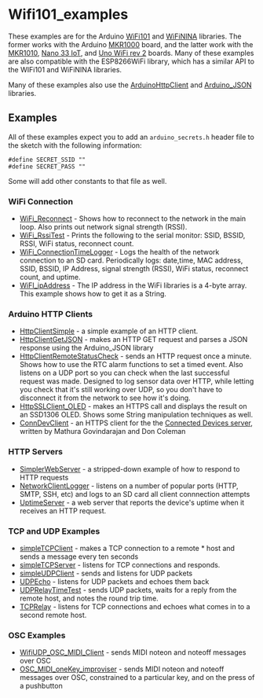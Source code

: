 # Wifi101_examples

These examples are for the Arduino [WiFi101](https://www.arduino.cc/en/Reference/WiFi101) and [WiFiNINA](https://www.arduino.cc/en/Reference/WiFiNINA) libraries. The former works with the Arduino [MKR1000](https://store.arduino.cc/usa/arduino-mkr1000) board, and the latter work with the [MKR1010](https://store.arduino.cc/usa/mkr-wifi-1010), [Nano 33 IoT](https://store.arduino.cc/usa/nano-33-iot), and [Uno WiFi rev 2](https://store.arduino.cc/usa/arduino-uno-wifi-rev2) boards. Many of these examples are also compatible with the ESP8266WiFi library, which has a similar API to the WIFi101 and WiFiNINA libraries. 

Many of these examples also use the [ArduinoHttpClient](https://github.com/arduino-libraries/ArduinoHttpClient) and [Arduino_JSON](https://github.com/arduino-libraries/Arduino_JSON) libraries.

## Examples

All of these examples expect you to add an `arduino_secrets.h` header file to the sketch with the following information: 
````arduino
#define SECRET_SSID ""
#define SECRET_PASS ""
````

Some will add other constants to that file as well.

### WiFi Connection
* [WiFi_Reconnect](https://github.com/tigoe/Wifi101_examples/tree/master/WiFi_Connection_Examples/WiFi_Reconnect) -  Shows how to reconnect to the network in the main loop. Also prints out network signal strength (RSSI).
* [WiFi_RssiTest](https://github.com/tigoe/Wifi101_examples/tree/master/WiFi_Connection_Examples/WiFi_Reconnect) - Prints the following to the serial monitor: SSID, BSSID, RSSI, WiFi status, reconnect count.
* [WiFi_ConnectionTimeLogger](https://github.com/tigoe/Wifi101_examples/tree/master/WiFi_Connection_Examples/WiFi_Reconnect) - Logs the health of the network connection to an SD card. Periodically logs: date,time, MAC address, SSID, BSSID, IP Address, signal strength (RSSI), WiFi status, reconnect count, and uptime.
* [WiFI_ipAddress](https://github.com/tigoe/Wifi101_examples/tree/master/WiFi_Connection_Examples/WiFi_Reconnect) - The IP address in the WiFi libraries is a 4-byte array. This example shows how to get it as a String.

### Arduino HTTP Clients
* [HttpClientSimple](https://github.com/tigoe/Wifi101_examples/tree/master/ArduinoHttpClient_Examples/HttpClientSimple) - a simple example of an HTTP client. 
* [HttpClientGetJSON](https://github.com/tigoe/Wifi101_examples/tree/master/ArduinoHttpClient_Examples/HttpClientGetJSON) - makes an HTTP GET request and parses a JSON response using the Arduino_JSON library             
* [HttpClientRemoteStatusCheck](https://github.com/tigoe/Wifi101_examples/tree/master/ArduinoHttpClient_Examples/HttpClientRemoteStatusCheck) - sends an HTTP request once a minute. Shows how to use the RTC alarm functions to set a timed event. Also listens on a UDP port so you can check when the last successful request was made. Designed to log sensor data over HTTP, while letting you check that it's still working over UDP, so you don't have to disconnect it from the network to see how it's doing. 
* [HttpSSLClient_OLED](https://github.com/tigoe/Wifi101_examples/tree/master/ArduinoHttpClient_Examples/HttpSSLClient_OLED) - makes an HTTPS call and displays the result on an SSD1306 OLED. Shows some String manipulation techniques as well.
* [ConnDevClient](https://github.com/tigoe/Wifi101_examples/tree/master/ArduinoHttpClient_Examples/ConnDevClient) - an HTTPS client for the the  [Connected Devices server](https://github.com/don/itp-connected-devices`), written by Mathura Govindarajan and Don Coleman

### HTTP Servers
* [SimplerWebServer](https://github.com/tigoe/Wifi101_examples/tree/master/Servers/SimplerWebServer) - a stripped-down example of how to respond to HTTP requests
* [NetworkClientLogger](https://github.com/tigoe/Wifi101_examples/tree/master/Servers/NetworkClientLogger) - listens on a number of popular ports (HTTP, SMTP, SSH, etc) and logs to an SD card all client connnection attempts
* [UptimeServer](https://github.com/tigoe/Wifi101_examples/tree/master/Servers/UptimeServer) - a web server that reports the device's uptime when it receives an HTTP request. 

### TCP and UDP Examples
* [simpleTCPClient](https://github.com/tigoe/Wifi101_examples/tree/master/simpleTCPClient) - makes a TCP connection to a remote * host and sends a message every ten seconds
* [simpleTCPServer](https://github.com/tigoe/Wifi101_examples/tree/master/simpleTCPServer) - listens for TCP connections and responds.
* [simpleUDPClient](https://github.com/tigoe/Wifi101_examples/tree/master/simpleUDPClient) - sends and listens for UDP packets
* [UDPEcho](https://github.com/tigoe/Wifi101_examples/tree/master/UDPEcho) - listens for UDP packets and echoes them back
* [UDPRelayTimeTest](https://github.com/tigoe/Wifi101_examples/tree/master/UDPRelayTimeTest) - sends UDP packets, waits for a reply from the remote host, and notes the round trip time. 
* [TCPRelay](https://github.com/tigoe/Wifi101_examples/tree/master/TCPRelay) - listens for TCP connections and echoes what comes in to a second remote host. 

### OSC Examples
* [WifiUDP_OSC_MIDI_Client](https://github.com/tigoe/Wifi101_examples/tree/master/OSC_Examples/WifiUDP_OSC_MIDI_Client) - sends MIDI noteon and noteoff messages over OSC
* [OSC_MIDI_oneKey_improviser](https://github.com/tigoe/Wifi101_examples/tree/master/OSC_Examples/OSC_MIDI_oneKey_improviser) - sends MIDI noteon and noteoff messages over OSC, constrained to a particular key, and on the press of a pushbutton


